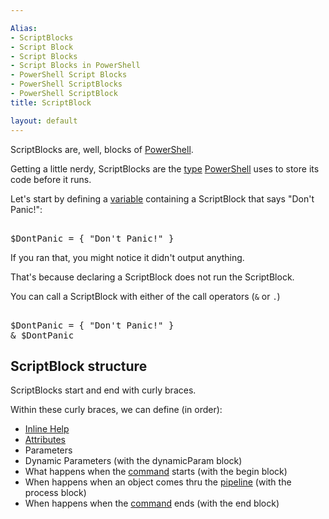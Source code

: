 ```yaml
---

Alias: 
- ScriptBlocks
- Script Block
- Script Blocks
- Script Blocks in PowerShell
- PowerShell Script Blocks
- PowerShell ScriptBlocks
- PowerShell ScriptBlock
title: ScriptBlock

layout: default
---
```


ScriptBlocks are, well, blocks of [PowerShell](/PowerShell).

Getting a little nerdy, ScriptBlocks are the [type](/PowerShell/Types) [PowerShell](/PowerShell) uses to store its code before it runs.

Let's start by defining a [variable](/PowerShell/Variables) containing a ScriptBlock that says "Don't Panic!":

<pre><br/><span class='Warning'>$DontPanic</span>&nbsp;<span class='Magenta'>=</span>&nbsp;<span class='Magenta'>{</span>&nbsp;<span class='Verbose'>"Don't Panic!"</span>&nbsp;<span class='Magenta'>}</span><br/></pre>

If you ran that, you might notice it didn't output anything.

That's because declaring a ScriptBlock does not run the ScriptBlock.

You can call a ScriptBlock with either of the call operators (`&` or `.`)

<pre><br/><span class='Warning'>$DontPanic</span>&nbsp;<span class='Magenta'>=</span>&nbsp;<span class='Magenta'>{</span>&nbsp;<span class='Verbose'>"Don't Panic!"</span>&nbsp;<span class='Magenta'>}</span><br/><span class='Magenta'>&</span>&nbsp;<span class='Warning'>$DontPanic</span><br/></pre>

## ScriptBlock structure

ScriptBlocks start and end with curly braces.

Within these curly braces, we can define (in order):

* [Inline Help](/PowerShell/Help/Inline-Help)
* [Attributes](/PowerShell/Attributes)
* Parameters
* Dynamic Parameters (with the dynamicParam block)
* What happens when the [command](/PowerShell/Commands) starts (with the begin block)
* When happens when an object comes thru the [pipeline](/PowerShell/Concepts/The-Object-Pipeline) (with the process block)
* When happens when the [command](/PowerShell/Commands) ends (with the end block)
